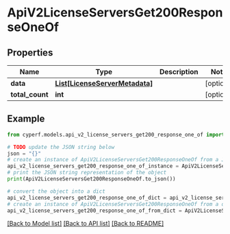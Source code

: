 # ApiV2LicenseServersGet200ResponseOneOf


## Properties

Name | Type | Description | Notes
------------ | ------------- | ------------- | -------------
**data** | [**List[LicenseServerMetadata]**](LicenseServerMetadata.md) |  | [optional] 
**total_count** | **int** |  | [optional] 

## Example

```python
from cyperf.models.api_v2_license_servers_get200_response_one_of import ApiV2LicenseServersGet200ResponseOneOf

# TODO update the JSON string below
json = "{}"
# create an instance of ApiV2LicenseServersGet200ResponseOneOf from a JSON string
api_v2_license_servers_get200_response_one_of_instance = ApiV2LicenseServersGet200ResponseOneOf.from_json(json)
# print the JSON string representation of the object
print(ApiV2LicenseServersGet200ResponseOneOf.to_json())

# convert the object into a dict
api_v2_license_servers_get200_response_one_of_dict = api_v2_license_servers_get200_response_one_of_instance.to_dict()
# create an instance of ApiV2LicenseServersGet200ResponseOneOf from a dict
api_v2_license_servers_get200_response_one_of_from_dict = ApiV2LicenseServersGet200ResponseOneOf.from_dict(api_v2_license_servers_get200_response_one_of_dict)
```
[[Back to Model list]](../README.md#documentation-for-models) [[Back to API list]](../README.md#documentation-for-api-endpoints) [[Back to README]](../README.md)


